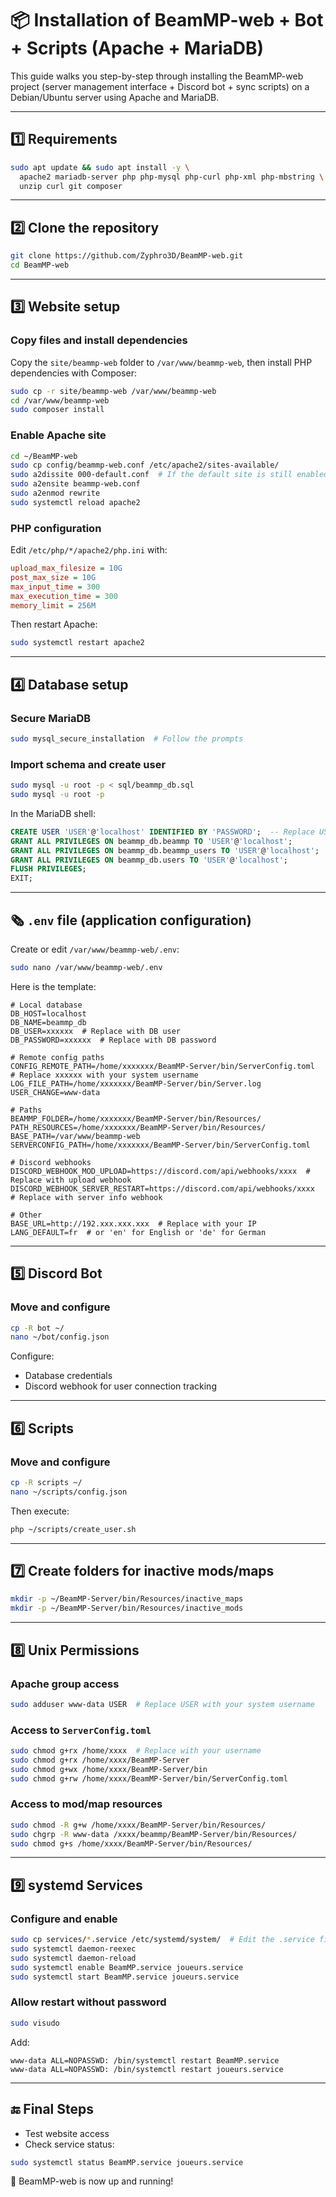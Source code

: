 # 📦 Installation of BeamMP-web + Bot + Scripts (Apache + MariaDB)

This guide walks you step-by-step through installing the BeamMP-web project (server management interface + Discord bot + sync scripts) on a Debian/Ubuntu server using Apache and MariaDB.

---

## 1️⃣ Requirements

```bash
sudo apt update && sudo apt install -y \
  apache2 mariadb-server php php-mysql php-curl php-xml php-mbstring \
  unzip curl git composer
```

---

## 2️⃣ Clone the repository

```bash
git clone https://github.com/Zyphro3D/BeamMP-web.git
cd BeamMP-web
```

---

## 3️⃣ Website setup

### Copy files and install dependencies

Copy the `site/beammp-web` folder to `/var/www/beammp-web`, then install PHP dependencies with Composer:

```bash
sudo cp -r site/beammp-web /var/www/beammp-web
cd /var/www/beammp-web
sudo composer install
```

### Enable Apache site

```bash
cd ~/BeamMP-web
sudo cp config/beammp-web.conf /etc/apache2/sites-available/
sudo a2dissite 000-default.conf  # If the default site is still enabled
sudo a2ensite beammp-web.conf
sudo a2enmod rewrite
sudo systemctl reload apache2
```

### PHP configuration

Edit `/etc/php/*/apache2/php.ini` with:

```ini
upload_max_filesize = 10G
post_max_size = 10G
max_input_time = 300
max_execution_time = 300
memory_limit = 256M
```

Then restart Apache:

```bash
sudo systemctl restart apache2
```

---

## 4️⃣ Database setup

### Secure MariaDB

```bash
sudo mysql_secure_installation  # Follow the prompts
```

### Import schema and create user

```bash
sudo mysql -u root -p < sql/beammp_db.sql
sudo mysql -u root -p
```

In the MariaDB shell:

```sql
CREATE USER 'USER'@'localhost' IDENTIFIED BY 'PASSWORD';  -- Replace USER and PASSWORD
GRANT ALL PRIVILEGES ON beammp_db.beammp TO 'USER'@'localhost';
GRANT ALL PRIVILEGES ON beammp_db.beammp_users TO 'USER'@'localhost';
GRANT ALL PRIVILEGES ON beammp_db.users TO 'USER'@'localhost';
FLUSH PRIVILEGES;
EXIT;
```

---

## 🗞️ `.env` file (application configuration)

Create or edit `/var/www/beammp-web/.env`:

```bash
sudo nano /var/www/beammp-web/.env
```

Here is the template:

```dotenv
# Local database
DB_HOST=localhost
DB_NAME=beammp_db
DB_USER=xxxxxx  # Replace with DB user
DB_PASSWORD=xxxxxx  # Replace with DB password

# Remote config paths
CONFIG_REMOTE_PATH=/home/xxxxxxx/BeamMP-Server/bin/ServerConfig.toml  # Replace xxxxxx with your system username
LOG_FILE_PATH=/home/xxxxxxx/BeamMP-Server/bin/Server.log
USER_CHANGE=www-data

# Paths
BEAMMP_FOLDER=/home/xxxxxxx/BeamMP-Server/bin/Resources/
PATH_RESOURCES=/home/xxxxxxx/BeamMP-Server/bin/Resources/
BASE_PATH=/var/www/beammp-web
SERVERCONFIG_PATH=/home/xxxxxxx/BeamMP-Server/bin/ServerConfig.toml

# Discord webhooks
DISCORD_WEBHOOK_MOD_UPLOAD=https://discord.com/api/webhooks/xxxx  # Replace with upload webhook
DISCORD_WEBHOOK_SERVER_RESTART=https://discord.com/api/webhooks/xxxx  # Replace with server info webhook

# Other
BASE_URL=http://192.xxx.xxx.xxx  # Replace with your IP
LANG_DEFAULT=fr  # or 'en' for English or 'de' for German
```

---

## 5️⃣ Discord Bot

### Move and configure

```bash
cp -R bot ~/ 
nano ~/bot/config.json
```

Configure:

* Database credentials
* Discord webhook for user connection tracking

---

## 6️⃣ Scripts

### Move and configure

```bash
cp -R scripts ~/ 
nano ~/scripts/config.json
```

Then execute:

```bash
php ~/scripts/create_user.sh
```

---

## 7️⃣ Create folders for inactive mods/maps

```bash
mkdir -p ~/BeamMP-Server/bin/Resources/inactive_maps
mkdir -p ~/BeamMP-Server/bin/Resources/inactive_mods
```

---

## 8️⃣ Unix Permissions

### Apache group access

```bash
sudo adduser www-data USER  # Replace USER with your system username
```

### Access to `ServerConfig.toml`

```bash
sudo chmod g+rx /home/xxxx  # Replace with your username
sudo chmod g+rx /home/xxxx/BeamMP-Server
sudo chmod g+wx /home/xxxx/BeamMP-Server/bin
sudo chmod g+rw /home/xxxx/BeamMP-Server/bin/ServerConfig.toml
```

### Access to mod/map resources

```bash
sudo chmod -R g+w /home/xxxx/BeamMP-Server/bin/Resources/
sudo chgrp -R www-data /xxxx/beammp/BeamMP-Server/bin/Resources/
sudo chmod g+s /home/xxxx/BeamMP-Server/bin/Resources/
```

---

## 9️⃣ systemd Services

### Configure and enable

```bash
sudo cp services/*.service /etc/systemd/system/  # Edit the .service files for your username
sudo systemctl daemon-reexec
sudo systemctl daemon-reload
sudo systemctl enable BeamMP.service joueurs.service
sudo systemctl start BeamMP.service joueurs.service
```

### Allow restart without password

```bash
sudo visudo
```

Add:

```
www-data ALL=NOPASSWD: /bin/systemctl restart BeamMP.service
www-data ALL=NOPASSWD: /bin/systemctl restart joueurs.service
```

---

## 🔚 Final Steps

* Test website access
* Check service status:

```bash
sudo systemctl status BeamMP.service joueurs.service
```

🎉 BeamMP-web is now up and running!
